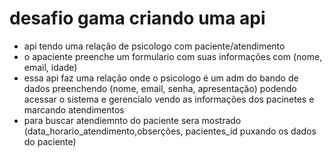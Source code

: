 # desafio gama criando uma api
- api tendo uma relação de psicologo com paciente/atendimento
- o apaciente preenche um formulario com suas informações com (nome, email, idade)
- essa api faz uma relação onde o psicologo é um adm do bando de dados preenchendo (nome, email, senha, apresentação) podendo acessar o sistema e gerencialo vendo as informações dos pacinetes e marcando atendimentos
- para buscar atendiemnto do paciente sera mostrado (data_horario_atendimento,obserções,  pacientes_id puxando os dados do paciente)